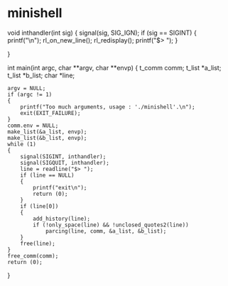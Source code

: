 # minishell

void  inthandler(int sig)
{
    signal(sig, SIG_IGN);
	if (sig == SIGINT)
	{ 	
		printf("\n");
		rl_on_new_line();
   		rl_redisplay();
		printf("$> ");
	}

}

int	main(int argc, char **argv, char **envp)
{
	t_comm				comm;
	t_list				*a_list;
	t_list				*b_list;
	char				*line;

	argv = NULL;
	if (argc != 1)
	{
		printf("Too much arguments, usage : './minishell'.\n");
		exit(EXIT_FAILURE);
	}
	comm.env = NULL;
	make_list(&a_list, envp);
	make_list(&b_list, envp);
	while (1)
	{
		signal(SIGINT, inthandler);
		signal(SIGQUIT, inthandler);
		line = readline("$> ");
		if (line == NULL)
		{
			printf("exit\n");
			return (0);
		}
		if (line[0])
		{
			add_history(line);
			if (!only_space(line) && !unclosed_quotes2(line))
				parcing(line, comm, &a_list, &b_list);
		}
		free(line);
	}
	free_comm(comm);
	return (0);
}
